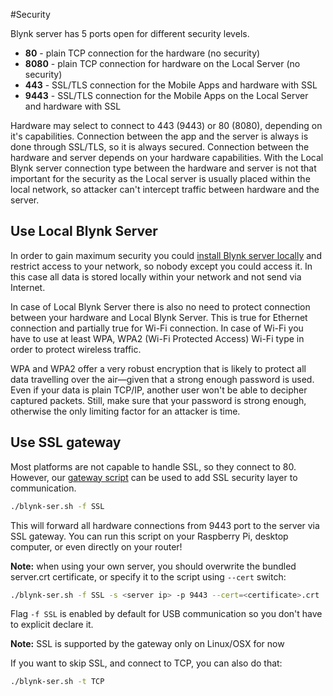 #Security

Blynk server has 5 ports open for different security levels.

* **80** - plain TCP connection for the hardware (no security)
* **8080** - plain TCP connection for hardware on the Local Server (no security)
* **443** - SSL/TLS connection for the Mobile Apps and hardware with SSL
* **9443** - SSL/TLS connection for the Mobile Apps on the Local Server and hardware with SSL

Hardware may select to connect to 443 (9443) or 80 (8080), depending on it's capabilities.
Connection between the app and the server is always is done through SSL/TLS, so it is always secured.
Connection between the hardware and server depends on your hardware capabilities. With the Local Blynk server
connection type between the hardware and server is not that important for the security as the Local server is
usually placed within the local network, so attacker can't intercept traffic between hardware and the server.

## Use Local Blynk Server

In order to gain maximum security you could [install Blynk server locally](http://docs.blynk.cc/#blynk-server) and 
restrict access to your network, so nobody except you could access it. In this case all data is stored locally within
your network and not send via Internet.

In case of Local Blynk Server there is also no need to protect connection between your hardware and Local Blynk Server.
This is true for Ethernet connection and partially true for Wi-Fi connection. In case of Wi-Fi you have to use at least 
WPA, WPA2 (Wi-Fi Protected Access) Wi-Fi type in order to protect wireless traffic. 

WPA and WPA2 offer a very robust encryption that is likely to protect all data travelling over the air—given that 
a strong enough password is used. Even if your data is plain TCP/IP, another user won't be able to decipher captured 
packets. Still, make sure that your password is strong enough, otherwise the only limiting factor for an attacker is time.

## Use SSL gateway

Most platforms are not capable to handle SSL, so they connect to 80.
However, our [gateway script](https://github.com/blynkkk/blynk-library/blob/master/scripts/blynk-ser.sh) can be used to add SSL security layer to communication.

```bash
./blynk-ser.sh -f SSL
```
This will forward all hardware connections from 9443 port to the server via SSL gateway.
You can run this script on your Raspberry Pi, desktop computer, or even directly on your router!

**Note:** when using your own server, you should overwrite the bundled server.crt certificate, or specify it to the script using ```--cert``` switch:

```bash
./blynk-ser.sh -f SSL -s <server ip> -p 9443 --cert=<certificate>.crt
```

Flag ```-f SSL``` is enabled by default for USB communication so you don't have to explicit declare it.

**Note:** SSL is supported by the gateway only on Linux/OSX for now

If you want to skip SSL, and connect to TCP, you can also do that:

```bash
./blynk-ser.sh -t TCP
```
